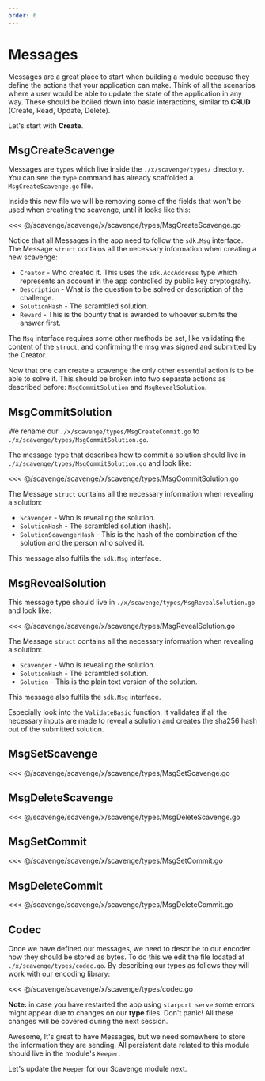 ```yaml
---
order: 6
---
```


# Messages

Messages are a great place to start when building a module because they define the actions that your application can make. Think of all the scenarios where a user would be able to update the state of the application in any way. These should be boiled down into basic interactions, similar to **CRUD** (Create, Read, Update, Delete).

Let's start with **Create**.

## MsgCreateScavenge

Messages are `types` which live inside the `./x/scavenge/types/` directory. You can see the `type` command has already scaffolded a `MsgCreateScavenge.go` file.

Inside this new file we will be removing some of the fields that won't be used when creating the scavenge, until it looks like this:

<<< @/scavenge/scavenge/x/scavenge/types/MsgCreateScavenge.go

Notice that all Messages in the app need to follow the `sdk.Msg` interface. The Message `struct` contains all the necessary information when creating a new scavenge:

- `Creator` - Who created it. This uses the `sdk.AccAddress` type which represents an account in the app controlled by public key cryptograhy.
- `Description` - What is the question to be solved or description of the challenge.
- `SolutionHash` - The scrambled solution.
- `Reward` - This is the bounty that is awarded to whoever submits the answer first.

The `Msg` interface requires some other methods be set, like validating the content of the `struct`, and confirming the msg was signed and submitted by the Creator.

Now that one can create a scavenge the only other essential action is to be able to solve it. This should be broken into two separate actions as described before: `MsgCommitSolution` and `MsgRevealSolution`.

## MsgCommitSolution

We rename our `./x/scavenge/types/MsgCreateCommit.go` to `./x/scavenge/types/MsgCommitSolution.go`.

The message type that describes how to commit a solution should live in `./x/scavenge/types/MsgCommitSolution.go` and look like:

<<< @/scavenge/scavenge/x/scavenge/types/MsgCommitSolution.go

The Message `struct` contains all the necessary information when revealing a solution:

- `Scavenger` - Who is revealing the solution.
- `SolutionHash` - The scrambled solution (hash).
- `SolutionScavengerHash` - This is the hash of the combination of the solution and the person who solved it.

This message also fulfils the `sdk.Msg` interface.

## MsgRevealSolution

This message type should live in `./x/scavenge/types/MsgRevealSolution.go` and look like:

<<< @/scavenge/scavenge/x/scavenge/types/MsgRevealSolution.go

The Message `struct` contains all the necessary information when revealing a solution:

- `Scavenger` - Who is revealing the solution.
- `SolutionHash` - The scrambled solution.
- `Solution` - This is the plain text version of the solution.

This message also fulfils the `sdk.Msg` interface.

Especially look into the `ValidateBasic` function. It validates if all the necessary inputs are made to reveal a solution and creates the sha256 hash out of the submitted solution.

## MsgSetScavenge

<<< @/scavenge/scavenge/x/scavenge/types/MsgSetScavenge.go

## MsgDeleteScavenge

<<< @/scavenge/scavenge/x/scavenge/types/MsgDeleteScavenge.go

## MsgSetCommit

<<< @/scavenge/scavenge/x/scavenge/types/MsgSetCommit.go

## MsgDeleteCommit

<<< @/scavenge/scavenge/x/scavenge/types/MsgDeleteCommit.go

## Codec

Once we have defined our messages, we need to describe to our encoder how they should be stored as bytes. To do this we edit the file located at `./x/scavenge/types/codec.go`. By describing our types as follows they will work with our encoding library:

<<< @/scavenge/scavenge/x/scavenge/types/codec.go

**Note:** in case you have restarted the app using `starport serve` some errors might appear due to changes on our **type** files. Don't panic! All these changes will be covered during the next session.

Awesome, It's great to have Messages, but we need somewhere to store the information they are sending. All persistent data related to this module should live in the module's `Keeper`.

Let's update the `Keeper` for our Scavenge module next.
